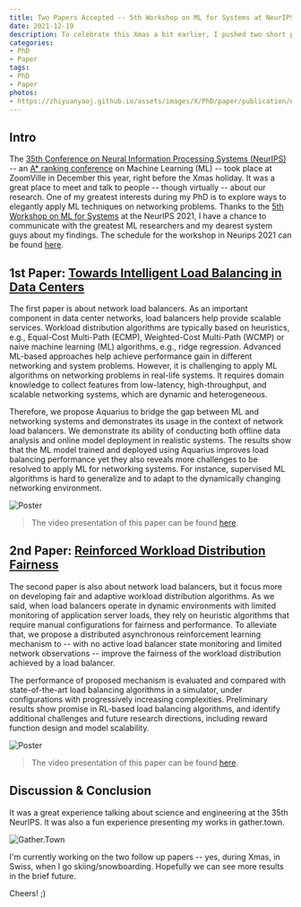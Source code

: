 ```yaml
---
title: Two Papers Accepted -- 5th Workshop on ML for Systems at NeurIPS 2021
date: 2021-12-19
description: To celebrate this Xmas a bit earlier, I pushed two short papers out.
categories:
- PhD
- Paper
tags:
- PhD
- Paper
photos:
- https://zhiyuanyaoj.github.io/assets/images/X/PhD/paper/publication/neurips21.png
---
```


## Intro

The [35th Conference on Neural Information Processing Systems (NeurIPS)](https://neurips.cc/Conferences/2021/) -- an [A* ranking conference](http://portal.core.edu.au/conf-ranks/98/) on Machine Learning (ML) -- took place at ZoomVille in December this year, right before the Xmas holiday. It was a great place to meet and talk to people -- though virtually -- about our research. One of my greatest interests during my PhD is to explore ways to elegantly apply ML techniques on networking problems. Thanks to the [5th Workshop on ML for Systems](http://mlforsystems.org/) at the NeurIPS 2021, I have a chance to communicate with the greatest ML researchers and my dearest system guys about my findings. The schedule for the workshop in Neurips 2021 can be found [here](https://nips.cc/Conferences/2021/ScheduleMultitrack?event=21866).

## 1st Paper: [Towards Intelligent Load Balancing in Data Centers](https://arxiv.org/abs/2110.15788)

The first paper is about network load balancers. As an important component in data center networks, load balancers help provide scalable services. Workload distribution algorithms are typically based on heuristics, e.g., Equal-Cost Multi-Path (ECMP), Weighted-Cost Multi-Path (WCMP) or naive machine learning (ML) algorithms, e.g., ridge regression. Advanced ML-based approaches help achieve performance gain in different networking and system problems. However, it is challenging to apply ML algorithms on networking problems in real-life systems. It requires domain knowledge to collect features from low-latency, high-throughput, and scalable networking systems, which are dynamic and heterogeneous. 

Therefore, we propose Aquarius to bridge the gap between ML and networking systems and demonstrates its usage in the context of network load balancers. We demonstrate its ability of conducting both offline data analysis and online model deployment in realistic systems. The results show that the ML model trained and deployed using Aquarius improves load balancing performance yet they also reveals more challenges to be resolved to apply ML for networking systems. For instance, supervised ML algorithms is hard to generalize and to adapt to the dynamically changing networking environment.

![Poster](https://zhiyuanyaoj.github.io/assets/images/X/PhD/paper/2021/mlb-poster.png)

> The video presentation of this paper can be found [here](https://slideslive.com/38971323/towards-intelligent-load-balancing-in-data-centers?ref=folder-92053).
>

## 2nd Paper: [Reinforced Workload Distribution Fairness](https://arxiv.org/abs/2111.00008)

The second paper is also about network load balancers, but it focus more on developing fair and adaptive workload distribution algorithms. As we said, when load balancers operate in dynamic environments with limited monitoring of application server loads, they rely on heuristic algorithms that require manual configurations for fairness and performance. To alleviate that, we propose a distributed asynchronous reinforcement learning mechanism to -- with no active load balancer state monitoring and limited network observations -- improve the fairness of the workload distribution achieved by a load balancer. 

The performance of proposed mechanism is evaluated and compared with state-of-the-art load balancing algorithms in a simulator, under configurations with progressively increasing complexities. Preliminary results show promise in RL-based load balancing algorithms, and identify additional challenges and future research directions, including reward function design and model scalability.

![Poster](https://zhiyuanyaoj.github.io/assets/images/X/PhD/paper/2021/rlb-poster.png)

> The video presentation of this paper can be found [here](https://slideslive.com/38971331/reinforced-workload-distribution-fairness?ref=folder-92053).
>

## Discussion & Conclusion

It was a great experience talking about science and engineering at the 35th NeurIPS. It was also a fun experience presenting my works in gather.town.

![Gather.Town](https://zhiyuanyaoj.github.io/assets/images/X/PhD/paper/2021/zoomville.png)

I'm currently working on the two follow up papers -- yes, during Xmas, in Swiss, when I go skiing/snowboarding. Hopefully we can see more results in the brief future.

Cheers! ;)